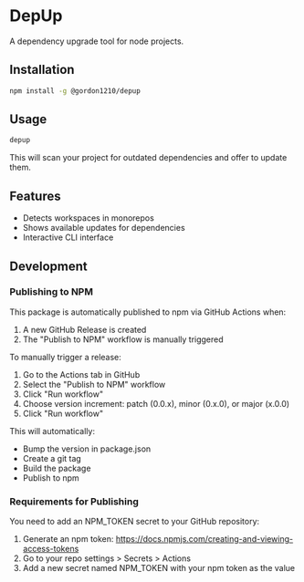 # DepUp

A dependency upgrade tool for node projects.

## Installation

```bash
npm install -g @gordon1210/depup
```

## Usage

```bash
depup
```

This will scan your project for outdated dependencies and offer to update them.

## Features

- Detects workspaces in monorepos
- Shows available updates for dependencies
- Interactive CLI interface

## Development

### Publishing to NPM

This package is automatically published to npm via GitHub Actions when:

1. A new GitHub Release is created
2. The "Publish to NPM" workflow is manually triggered

To manually trigger a release:
1. Go to the Actions tab in GitHub
2. Select the "Publish to NPM" workflow
3. Click "Run workflow"
4. Choose version increment: patch (0.0.x), minor (0.x.0), or major (x.0.0)
5. Click "Run workflow"

This will automatically:
- Bump the version in package.json
- Create a git tag
- Build the package
- Publish to npm

### Requirements for Publishing

You need to add an NPM_TOKEN secret to your GitHub repository:

1. Generate an npm token: https://docs.npmjs.com/creating-and-viewing-access-tokens
2. Go to your repo settings > Secrets > Actions
3. Add a new secret named NPM_TOKEN with your npm token as the value

